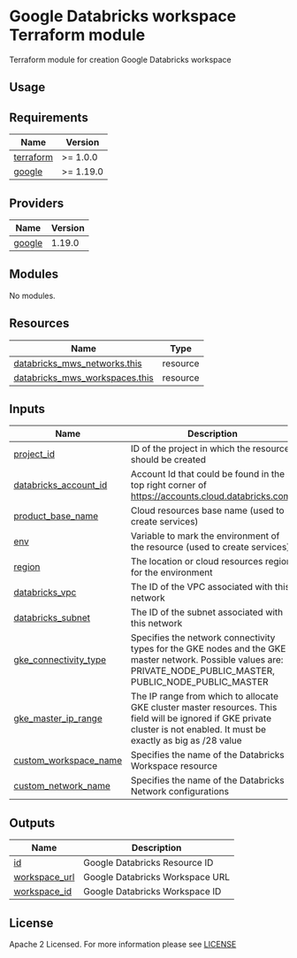 # Google Databricks workspace Terraform module
Terraform module for creation Google Databricks workspace

## Usage

<!-- BEGIN_TF_DOCS -->
## Requirements
| Name                                                                      | Version   |
|---------------------------------------------------------------------------|-----------|
| <a name="requirement_terraform"></a> [terraform](#requirement\_terraform) | >= 1.0.0  |
| <a name="requirement_databricks"></a> [google](#requirement\_databricks)  | >= 1.19.0 |

## Providers
| Name                                                               | Version |
|--------------------------------------------------------------------|---------|
| <a name="provider_databricks"></a> [google](#provider\_databricks) | 1.19.0  |

## Modules
No modules.

## Resources
| Name                                                                                                                                 | Type     |
|--------------------------------------------------------------------------------------------------------------------------------------|----------|
| [databricks_mws_networks.this](https://registry.terraform.io/providers/databricks/databricks/latest/docs/resources/mws_networks)     | resource |
| [databricks_mws_workspaces.this](https://registry.terraform.io/providers/databricks/databricks/latest/docs/resources/mws_workspaces) | resource |


## Inputs
| Name                                                                                                  | Description                                                                                                                                                                | Type     | Default                      | Required |
|-------------------------------------------------------------------------------------------------------|----------------------------------------------------------------------------------------------------------------------------------------------------------------------------|----------|------------------------------|:--------:|
| <a name="input_project_id"></a> [project\_id](#input\_project\_id)                                    | ID of the project in which the resources should be created                                                                                                                 | `string` | n/a                          |   yes    |
| <a name="input_databricks_account_id"></a> [databricks\_account\_id](#input\_databricks\_account\_id) | Account Id that could be found in the top right corner of https://accounts.cloud.databricks.com/                                                                           | `string` | n/a                          |   yes    |
| <a name="input_product_base_name"></a> [product\_base\_name](#input\_product\_base\_name)             | Cloud resources base name (used to create services)                                                                                                                        | `string` | n/a                          |    no    |
| <a name="input_env"></a> [env](#input\_env)                                                           | Variable to mark the environment of the resource (used to create services)                                                                                                 | `string` | n/a                          |   yes    |
| <a name="input_region"></a> [region](#input\_region)                                                  | The location or cloud resources region for the environment                                                                                                                 | `string` | n/a                          |   yes    |
| <a name="input_databricks_vpc"></a> [databricks\_vpc](#input\_databricks\_vpc)                        | The ID of the VPC associated with this network                                                                                                                             | `string` | n/a                          |   yes    |
| <a name="input_databricks_subnet"></a> [databricks\_subnet](#input\_databricks\_subnet)               | The ID of the subnet associated with this network                                                                                                                          | `string` | n/a                          |   yes    |
| <a name="input_gke_connectivity_type"></a> [gke\_connectivity\_type](#input\_gke\_connectivity\_type) | Specifies the network connectivity types for the GKE nodes and the GKE master network. Possible values are: PRIVATE_NODE_PUBLIC_MASTER, PUBLIC_NODE_PUBLIC_MASTER          | `string` | "PRIVATE_NODE_PUBLIC_MASTER" |    no    |
| <a name="input_gke_master_ip_range"></a> [gke\_master\_ip\_range](#input\_gke\_master\_ip\_range)     | The IP range from which to allocate GKE cluster master resources. This field will be ignored if GKE private cluster is not enabled. It must be exactly as big as /28 value | `string` | "10.3.0.0/28"                |    no    |
| <a name="input_custom_workspace_name"></a> [custom\_workspace\_name](#input\_custom\_workspace\_name) | Specifies the name of the Databricks Workspace resource                                                                                                                    | `string` | null                         |    no    |
| <a name="input_custom_network_name"></a> [custom\_network\_name](#input\_custom\_network\_name)       | Specifies the name of the Databricks Network configurations                                                                                                                | `string` | null                         |    no    |


## Outputs
| Name                                                                          | Description                     |
|-------------------------------------------------------------------------------|---------------------------------|
| <a name="output_id"></a> [id](#output\_id)                                    | Google Databricks Resource ID   |
| <a name="output_workspace_url"></a> [workspace\_url](#output\_workspace\_url) | Google Databricks Workspace URL |
| <a name="output_workspace_id"></a> [workspace\_id](#output\_workspace\_id)    | Google Databricks Workspace ID  |

<!-- END_TF_DOCS -->

## License

Apache 2 Licensed. For more information please see [LICENSE](https://github.com/data-platform-hq/terraform-databricks-google-workspace/blob/main/LICENSE)
